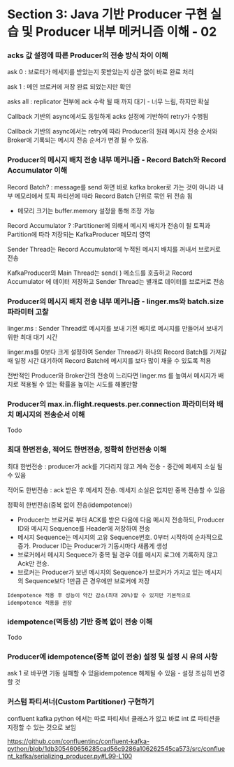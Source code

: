 # Section 3: Java 기반 Producer 구현 실습 및 Producer 내부 메커니즘 이해 - 02

### acks 값 설정에 따른 Producer의 전송 방식 차이 이해

ask 0 : 브로터가 메세지를 받았는지 못받았는지 상관 없이 바로 완료 처리

ask 1 : 메인 브로커에 저장 완료 되었는지만 확인

asks all : replicator 전부에 ack 수락 될 때 까지 대기 - 너무 느림, 하지만 확실

Callback 기반의 async에서도 동일하게 acks 설정에 기반하여 retry가 수행됨

Callback 기반의 async에서는 retry에 따라 Producer의 원래 메시지 전송 순서와
Broker에 기록되는 메시지 전송 순서가 변경 될 수 있음.


### Producer의 메시지 배치 전송 내부 메커니즘 - Record Batch와 Record Accumulator 이해

Record Batch? : message를 send 하면 바로 kafka broker로 가는 것이 아니라 내부 
메모리에서 토픽 파티션에 따라 Record Batch 단위로 묶인 뒤 전송 됨
- 메모리 크기는 buffer.memory 설정을 통해 조정 가능


Record Accumulator ? :Partitioner에 의해서 메시지 배치가 전송이 될 토픽과 Partition에 따라 저장되는 KafkaProducer 메모리 영역

Sender Thread는 Record Accumulator에 누적된 메시지 배치를 꺼내서 브로커로 전송

KafkaProducer의 Main Thread는 send( ) 메소드를 호출하고 Record Accumulator 에 데이터 저장하고 Sender Thread는 별개로 데이터를 브로커로 전송

### Producer의 메시지 배치 전송 내부 메커니즘 - linger.ms와 batch.size 파라미터 고찰

linger.ms : Sender Thread로 메시지를 보내 기전 배치로 메시지를 만들어서 보내기위한 최대 대기 시간

linger.ms를 0보다 크게 설정하여 Sender Thread가 하나의 Record Batch를 가져갈 때 일정 시간 대기하여 Record Batch에 메시지를 보다 많이 채울 수 있도록 적용

전반적인 Producer와 Broker간의 전송이 느리다면 linger.ms 를 높여서 메시지가 배치로 적용될 수 있는 확률을 높이는 시도를 해볼만함


### Producer의 max.in.flight.requests.per.connection 파라미터와 배치 메시지의 전송순서 이해

Todo

### 최대 한번전송, 적어도 한번전송, 정확히 한번전송 이해

최대 한번전송 : producer가 ack를 기다리지 않고 계속 전송 - 중간에 메세지 소실 될 수 있음

적어도 한번전송 : ack 받은 후 메세지 전송. 메세지 소실은 없지만 중복 전송할 수 있음

정확히 한번전송(중복 없이 전송(idempotence))
- Producer는 브로커로 부터 ACK를 받은 다음에 다음 메시지 전송하되, Producer ID와 메시지 Sequence를 Header에 저장하여 전송
- 메시지 Sequence는 메시지의 고유 Sequence번호. 0부터 시작하여 순차적으로 증가. Producer ID는 Producer가 기동시마다 새롭게 생성
- 브로커에서 메시지 Sequece가 중복 될 경우 이를 메시지 로그에 기록하지 않고 Ack만 전송.
- 브로커는 Producer가 보낸 메시지의 Sequence가 브로커가 가지고 있는 메시지의 Sequence보다 1만큼 큰 경우에만 브로커에 저장

`Idempotence 적용 후 성능이 약간 감소(최대 20%)할 수 있지만 기본적으로 idempotence 적용을 권장`

### idempotence(멱등성) 기반 중복 없이 전송 이해

Todo

### Producer에 idempotence(중복 없이 전송) 설정 및 설정 시 유의 사항

ask 1 로 바꾸면 기동 실패할 수 있음idempotence 해제될 수 있음 - 설정 조심히 변경할 것

### 커스텀 파티셔너(Custom Partitioner) 구현하기

confluent kafka python 에서는 따로 파티셔너 클래스가 없고 바로 int 로 파티션을 지정할 수 있는 것으로 보임

https://github.com/confluentinc/confluent-kafka-python/blob/1db305460656285cad56c9286a106262545ca573/src/confluent_kafka/serializing_producer.py#L99-L100